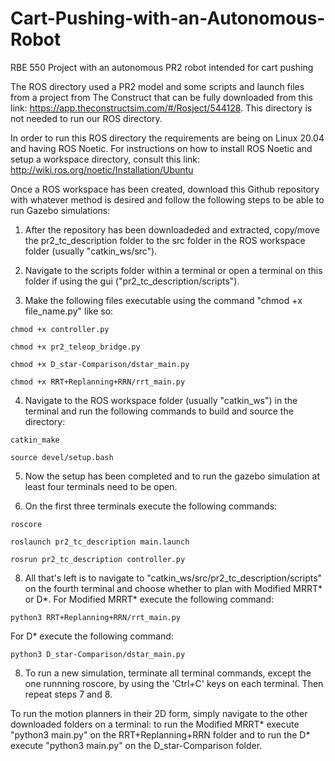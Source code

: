 # Cart-Pushing-with-an-Autonomous-Robot
RBE 550 Project with an autonomous PR2 robot intended for cart pushing

The ROS directory used a PR2 model and some scripts and launch files from a project from The Construct that can be fully downloaded from this link: https://app.theconstructsim.com/#/Rosject/544128. This directory is not needed to run our ROS directory.

In order to run this ROS directory the requirements are being on Linux 20.04 and having ROS Noetic.
For instructions on how to install ROS Noetic and setup a workspace directory, consult this link:
http://wiki.ros.org/noetic/Installation/Ubuntu

Once a ROS workspace has been created, download this Github repository with whatever method is desired and follow the following steps to be able to run Gazebo simulations:

1. After the repository has been downloadeded and extracted, copy/move the pr2_tc_description folder to the src folder in the ROS workspace folder (usually "catkin_ws/src").

3. Navigate to the scripts folder within a terminal or open a terminal on this folder if using the gui ("pr2_tc_description/scripts").

4. Make the following files executable using the command "chmod +x file_name.py" like so:
```
chmod +x controller.py 
```
```
chmod +x pr2_teleop_bridge.py
```
```
chmod +x D_star-Comparison/dstar_main.py 
```
```
chmod +x RRT+Replanning+RRN/rrt_main.py
```
  
4. Navigate to the ROS workspace folder (usually "catkin_ws") in the terminal and run the following commands to build and source the directory:
```
catkin_make
```
```
source devel/setup.bash
```
  
5. Now the setup has been completed and to run the gazebo simulation at least four terminals need to be open.

7. On the first three terminals execute the following commands:
```
roscore
```
```
roslaunch pr2_tc_description main.launch
```
```
rosrun pr2_tc_description controller.py
```
   
8. All that's left is to navigate to "catkin_ws/src/pr2_tc_description/scripts" on the fourth terminal and choose whether to plan with Modified MRRT* or D*. For Modified MRRT* execute the following command:
```
python3 RRT+Replanning+RRN/rrt_main.py
```
For D* execute the following command:
```
python3 D_star-Comparison/dstar_main.py
```

8. To run a new simulation, terminate all terminal commands, except the one runnning roscore, by using the 'Ctrl+C' keys on each terminal. Then repeat steps 7 and 8.

To run the motion planners in their 2D form, simply navigate to the other downloaded folders on a terminal: to run the Modified MRRT* execute "python3 main.py" on the RRT+Replanning+RRN folder and to run the D* execute "python3 main.py" on the D_star-Comparison folder.
